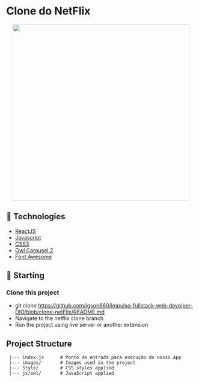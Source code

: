 # **Clone do NetFlix**

<p align="center">
 <img width="470" src="asserts/git-show-app.gif">
</p>


## :rocket: Technologies

- [ReactJS](https://pt-br.reactjs.org/)
- [Javascript](https://developer.mozilla.org/pt-BR/docs/Web/JavaScript)
- [CSS3](https://www.w3schools.com/css/)
- [Owl Carousel 2](https://owlcarousel2.github.io/OwlCarousel2/)
- [Font Awesome](https://fontawesome.com/start)


## :checkered_flag: Starting

### Clone this project
- git clone https://github.com/igson660/impulso-fullstack-web-devolper-DIO/blob/clone-netFlix/README.md
- Navigate to the netflix clone branch
- Run the project using live server or another extension


## Project Structure

```
 |--- index.js      # Ponto de entrada para execução do nosso App
 |--- images/       # Images used in the project
 |--- Style/        # CSS styles applied
 |--- js/owl/       # JavaScript applied
```
